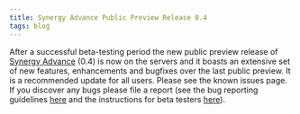 ```yaml
---
title: Synergy Advance Public Preview Release 0.4
tags: blog
---
```


After a successful beta-testing period the new public preview release of [Synergy Advance](http://synergyadvance.com/) (0.4) is now on the servers and it boasts an extensive set of new features, enhancements and bugfixes over the last public preview. It is a recommended update for all users. Please see the known issues page. If you discover any bugs please file a report (see the bug reporting guidelines [here](http://www.wincent.com/a/knowledge-base/archives/2004/11/how_to_file_a_g.php) and the instructions for beta testers [here](http://www.wincent.com/a/knowledge-base/archives/2005/04/information_for.php)).
